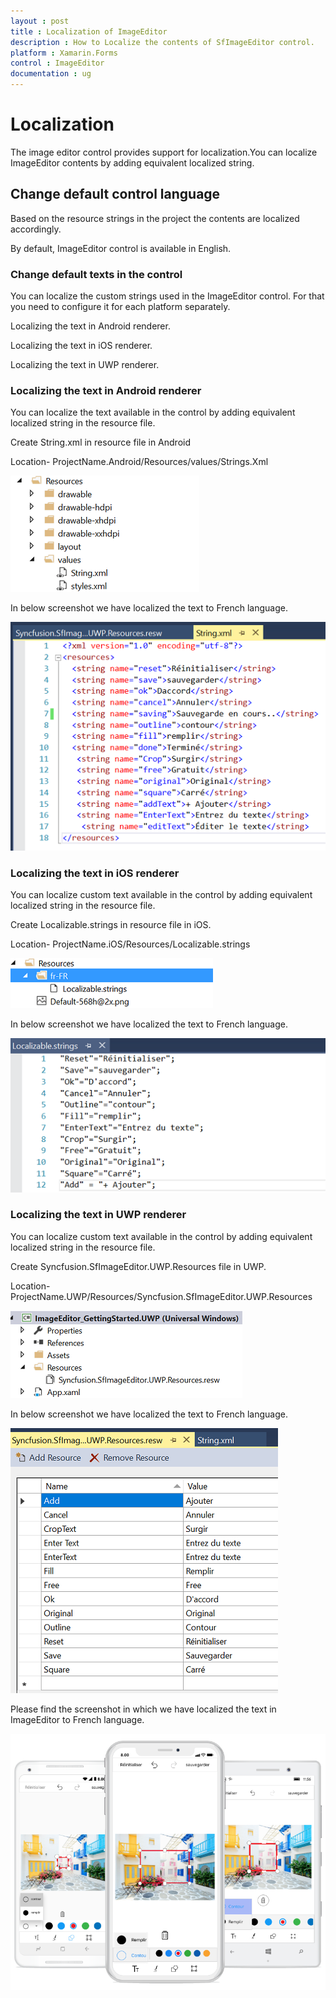 ```yaml
---
layout : post
title : Localization of ImageEditor
description : How to Localize the contents of SfImageEditor control.
platform : Xamarin.Forms
control : ImageEditor
documentation : ug
---
```


# Localization

The image editor control provides support for localization.You can localize ImageEditor contents by adding equivalent localized string.

## Change default control language

Based on the resource strings in the project the contents are localized accordingly.

By default, ImageEditor control is available in English.

### Change default texts in the control

You can localize the custom strings used in the ImageEditor control. For that you need to configure it for each platform separately.

Localizing the text in Android renderer.

Localizing the text in iOS renderer.

Localizing the text in UWP renderer.

### Localizing the text in Android renderer

You can localize the text available in the control by adding equivalent localized string in the resource file.

Create String.xml in resource file in Android

Location- ProjectName.Android/Resources/values/Strings.Xml

![SfImageEditor](ImageEditor_images/androidstrings.png)

In below screenshot we have localized the text  to French language.

![SfImageEditor](ImageEditor_images/androidresources.png)

### Localizing the text in iOS renderer

You can localize custom text available in the control by adding equivalent localized string in the resource file.

Create Localizable.strings in resource file in iOS.

Location- ProjectName.iOS/Resources/Localizable.strings

![SfImageEditor](ImageEditor_images/iosresources.png)

In below screenshot we have localized the text to French language.

![SfImageEditor](ImageEditor_images/ioslocalizable.png)

### Localizing the text in UWP renderer

You can localize custom text available in the control by adding equivalent localized string in the resource file.

Create Syncfusion.SfImageEditor.UWP.Resources file in UWP.

Location- ProjectName.UWP/Resources/Syncfusion.SfImageEditor.UWP.Resources 

![SfImageEditor](ImageEditor_images/uwpresw.png)

In below screenshot we have localized the text to French language.

![SfImageEditor](ImageEditor_images/uwpresources.png)

Please find the screenshot in which we have localized the text in ImageEditor to French language.

![SfImageEditor](ImageEditor_images/imageframe.png)


 




